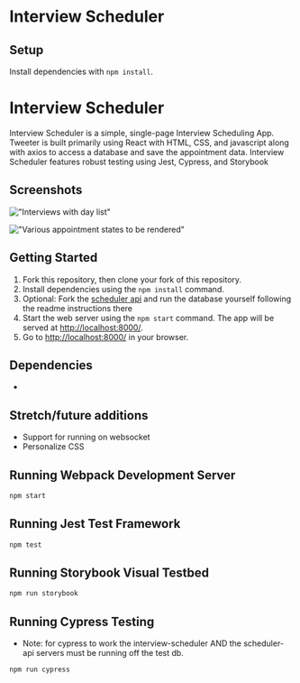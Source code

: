 # Interview Scheduler

## Setup

Install dependencies with `npm install`.

# Interview Scheduler

Interview Scheduler is a simple, single-page Interview Scheduling App. Tweeter is built primarily using React with HTML, CSS, and javascript along with axios to access a database and save the appointment data. Interview Scheduler features robust testing using Jest, Cypress, and Storybook 

## Screenshots
!["Interviews with day list"](LINK)

!["Various appointment states to be rendered"](LINK)

## Getting Started

1. Fork this repository, then clone your fork of this repository.
2. Install dependencies using the `npm install` command.
3. Optional: Fork the [scheduler api](https://github.com/lighthouse-labs/scheduler-api) and run the database yourself following the readme instructions there
4. Start the web server using the `npm start` command. The app will be served at <http://localhost:8000/>.
5. Go to <http://localhost:8000/> in your browser.

## Dependencies

-

## Stretch/future additions

- Support for running on websocket
- Personalize CSS

## Running Webpack Development Server

```sh
npm start
```

## Running Jest Test Framework

```sh
npm test
```

## Running Storybook Visual Testbed

```sh
npm run storybook
```

## Running Cypress Testing

- Note: for cypress to work the interview-scheduler AND the scheduler-api servers must be running off the test db.
```sh
npm run cypress
```
